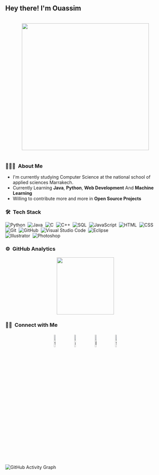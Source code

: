 <!--
Here are some ideas to get you started:

- 🔭 I’m currently working on ...
- 🌱 I’m currently learning ...
- 👯 I’m looking to collaborate on ...
- 🤔 I’m looking for help with ...
- 💬 Ask me about ...
- 📫 How to reach me: ...
- 😄 Pronouns: ...
- ⚡ Fun fact: ...-->

<h2>Hey there! I'm Ouassim</h2>
<p align="center">
<br><img src="https://github.com/chiraag-kakar/chiraag-kakar/blob/master/hadder.gif" width="400px"><br><br>
</p>

 <h3>👨🏻‍💻 &nbsp;About Me</h3>

- I'm currently studying Computer Science  at the national school of applied sciences Marrakech.
- Currently Learning **Java**, **Python**, **Web Development** And **Machine Learning**
- Willing to contribute more and more in **Open Source Projects**


### 🛠 &nbsp;Tech Stack

![Python](https://img.shields.io/badge/-Python-05122A?style=flat&logo=python)&nbsp;
![Java](https://img.shields.io/badge/-Java-05122A?style=flat&logo=Java&logoColor=FFA518)&nbsp;
![C](https://img.shields.io/badge/-C-05122A?style=flat&logo=C&logoColor=A8B9CC)&nbsp;
![C++](https://img.shields.io/badge/-C++-05122A?style=flat&logo=C%2B%2B&logoColor=00599C)&nbsp;
![SQL](https://img.shields.io/badge/-SQL-000?&logo=MySQL&logoColor=FFA518)&nbsp;
![JavaScript](https://img.shields.io/badge/-JavaScript-05122A?style=flat&logo=javascript)&nbsp;
![HTML](https://img.shields.io/badge/-HTML-05122A?style=flat&logo=HTML5)&nbsp;
![CSS](https://img.shields.io/badge/-CSS-05122A?style=flat&logo=CSS3&logoColor=1572B6)&nbsp;
![Git](https://img.shields.io/badge/-Git-05122A?style=flat&logo=git)&nbsp;
![GitHub](https://img.shields.io/badge/-GitHub-05122A?style=flat&logo=github)&nbsp;
![Visual Studio Code](https://img.shields.io/badge/-Visual%20Studio%20Code-05122A?style=flat&logo=visual-studio-code&logoColor=007ACC)&nbsp;
![Eclipse](https://img.shields.io/badge/-Eclipse-05122A?style=flat&logo=eclipse-ide&logoColor=2C2255)\
![Illustrator](https://img.shields.io/badge/-Illustrator-05122A?style=flat&logo=adobe-illustrator)&nbsp;
![Photoshop](https://img.shields.io/badge/-Photoshop-05122A?style=flat&logo=adobe-photoshop)&nbsp;

<!-- ![Django](https://img.shields.io/badge/-Django-05122A?style=flat&logo=django&logoColor=092E20)&nbsp;
![Flask](https://img.shields.io/badge/-Flask-05122A?style=flat&logo=flask)&nbsp; -->




### ⚙️ &nbsp;GitHub Analytics

<p align="center">
<a href="https://github.com/ouassimel">
  <!--<img height="180em" src="https://github-readme-stats-eight-theta.vercel.app/api?username=ouassimel&show_icons=true&theme=algolia&include_all_commits=true&count_private=true"/>-->
  <img height="180em" src="https://github-readme-stats-eight-theta.vercel.app/api/top-langs/?username=ouassimel&layout=compact&langs_count=8&theme=algolia"/>
</a>


### 🤝🏻 &nbsp;Connect with Me

<p align="center">
	<a href="https://github.com/OUASSIMEL/#"><img alt="twitter" width="10%" style="padding:5px" src="https://img.icons8.com/clouds/100/000000/twitter.png"/></a>
        <a href="mailto:ouassim.elyazidi9@gmail.com"><img alt="mail" width="10%" style="padding:5px" src="https://img.icons8.com/clouds/100/000000/gmail.png"/></a>
	<a href="www.linkedin.com/in/ouassimelyazidi/"><img alt="linkedin" width="10%" style="padding:5px" src="https://img.icons8.com/clouds/100/000000/linkedin.png"/></a>
	<a href="https://github.com/OUASSIMEL/#"><img alt="facebook" width="10%" style="padding:5px" src="https://img.icons8.com/clouds/100/000000/facebook-new.png"/></a>
</p>
  
![GitHub Activity Graph](https://activity-graph.herokuapp.com/graph?username=ouassimel&bg_color=000000&color=4fff67&line=4fff67&point=ffffff&area=true&hide_border=true)  

  
